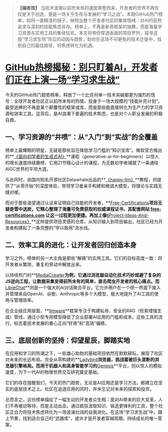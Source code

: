 > **【编者按】**
> 当技术浪潮以前所未有的速度席卷而来，开发者的世界不再仅仅是关于创造，更是一场关乎生存与发展的“学习之战”。本期GitHub热门榜单，如同一面精准的镜子，映照出整个开发者社区的集体情绪：对AI的狂热追求与深刻的技能焦虑并存。榜单上，不再是新奇框架的独舞，而是海量学习资源与实用工具的集体狂欢。本文将带你穿透表面的项目罗列，探寻这股“学习求生热”背后的动因与趋势，助你在这场不可避免的技术迁徙中，找到自己的最佳路径，将焦虑转化为机遇。

# [GitHub热榜揭秘：别只盯着AI，开发者们正在上演一场“学习求生战”](20250703-github-daily-report.mp3)

今天的GitHub热门趋势榜单，释放了一个比任何单一技术突破都更为强烈的信号：全球开发者社区正以前所未有的热情，投身于一场大规模的“技能补完计划”。最受追捧的不再是某个颠覆性的框架或库，而是那些能直接转化为生产力的学习资源和效率工具。这背后，是AI浪潮下普遍的技术焦虑，也是对个人职业发展的积极自救。

## **一、学习资源的“井喷”：从“入门”到“实战”的全覆盖**

榜单上最耀眼的明星，无疑是那些旨在降低学习门槛的“知识宝库”。微软官方推出的**[《面向初学者的生成式AI》](https://microsoft.github.io/generative-ai-for-beginners/)**课程（generative-ai-for-beginners）以惊人的增长速度持续霸榜，它用21节精心设计的课程，为无数初学者铺就了一条通往AIGC世界的平坦大道。

与此同时，由国内知名开源社区Datawhale出品的**[《happy-llm》](https://github.com/datawhalechina/happy-llm)**教程，则提供了“从零开始”的深度体验，带领学习者亲手构建和微调大模型，将理论与实践无缝对接。

而对于那些渴望通过认证来证明自己技能的开发者，**[Free-Certifications](https://github.com/cloudcommunity/Free-Certifications)**项目无疑是雪中送炭，它精心整理了海量可免费获取的权威课程证书，其配套网站 **[free-certifications.com](https://free-certifications.com/)** 让这一过程更加便捷。再加上像**[《Project-Ideas-And-Resources》](https://github.com/The-Cool-Coders/Project-Ideas-And-Resources)**这样提供项目灵感的仓库，从知识输入到项目输出，社区已经为开发者构建起了一条完整的“学以致用”流水线。

## **二、效率工具的进化：让开发者回归创造本身**

学习之外，榜单的另一大主角是那些“解痛”的实用工具。它们的目标高度一致：将开发者从繁琐、重复的劳动中解放出来。

以持续热门的**[MediaCrawler](https://github.com/NanmiCoder/MediaCrawler)**为例，它通过浏览器自动化技术巧妙规避了复杂的JS逆向工程，让数据采集变得前所未有的简单，直击爬虫开发者的核心痛点。而**[LibreChat](https://github.com/danny-avila/LibreChat)**则是一个强大的AI对话聚合平台，它允许用户在一个统一界面下接入并管理来自OpenAI、谷歌、Anthropic等多个大模型，极大地提升了AI工具的使用与管理效率。

在企业级应用层面，**[llmware](https://github.com/llmware-ai/llmware)**框架专注于构建私有、安全的RAG（检索增强生成）管线，通过小型专用模型降低了企业部署AI应用的门槛和成本。这些工具的流行，标志着技术发展的重心正向“好用”和“高效”偏移。

## **三、底层创新的坚持：仰望星辰，脚踏实地**

在应用和学习的热潮之下，一些雄心勃勃的基础项目依然在默默耕耘，展现了社区对未来的长远布局。完全从零构建的**[Ladybird](https://github.com/LadybirdBrowser/ladybird)**浏览器，挑战着被巨头垄断的浏览器引擎格局。而用于机器人和具身智能学习的**[Genesis](https://github.com/Genesis-Embodied-AI/Genesis)**平台，则以惊人的模拟速度，为下一代AI的物理世界交互研究奠定基础。

它们的存在提醒我们，今天的热门趋势，无论是AI应用还是学习方法，都建立在坚实的底层技术之上。社区在追逐应用的同时，并未忘记对未来的探索和投资。

总而言之，这份榜单描绘了一幅生动的开发者众生相：面对AI带来的巨大变革，人们不再被动等待，而是主动出击。通过疯狂汲取知识、锻造更锋利的工具，整个社区正合力将技术焦虑转化为一场波澜壮阔的自我进化。在这场“学习求生战”中，跟上节奏，找到适合自己的“武器库”，或许才是开发者穿越周期、持续成长的唯一答案。
